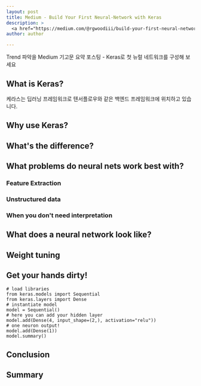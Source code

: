 ```yaml
---
layout: post
title: Medium - Build Your First Neural-Network with Keras
description: >
  <a href="https://medium.com/@rgwoodiii/build-your-first-neural-network-with-keras-a58bc62cdb51">원문 - Robert Wood</a>
author: author

---
```

Trend 파악을 Medium 기고문 요약 포스팅 - Keras로 첫 뉴럴 네트워크를 구성해 보세요

## What is Keras?
케라스는 딥러닝 프레임워크로 텐서플로우와 같은 백엔드 프레임워크에 위치하고 있습니다.

## Why use Keras?

## What's the difference?

## What problems do neural nets work best with?

### Feature Extraction

### Unstructured data

### When you don't need interpretation

## What does a neural network look like?

## Weight tuning

## Get your hands dirty!

```
# load libraries
from keras.models import Sequential
from keras.layers import Dense
# instantiate model
model = Sequential()
# here you can add your hidden layer
model.add(Dense(4, input_shape=(2,), activation="relu"))
# one neuron output!
model.add(Dense(1))
model.summary()
```

## Conclusion

## Summary
